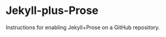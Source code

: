 Jekyll-plus-Prose
=================

Instructions for enabling Jekyll+Prose on a GitHub repository.
